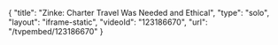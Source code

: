 {
    "title": "Zinke:  Charter Travel Was Needed and Ethical",
    "type": "solo",
    "layout": "iframe-static",
    "videoId": "123186670",
    "url": "\/tvpembed\/123186670"
}